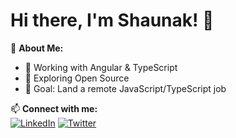 # Hi there, I'm Shaunak! 👋  

🚀 **About Me:**  
- 🔭 Working with Angular & TypeScript  
- 🌱 Exploring Open Source  
- 🎯 Goal: Land a remote JavaScript/TypeScript job  

📫 **Connect with me:**  
[![LinkedIn](https://img.shields.io/badge/LinkedIn-blue?style=flat&logo=linkedin)]([https://linkedin.com/in/your-profile](https://www.linkedin.com/in/shaunak-das-586338188/))  
[![Twitter](https://img.shields.io/badge/Twitter-blue?style=flat&logo=twitter)]([https://twitter.com/your-profile](https://twitter.com/your-profile))  
